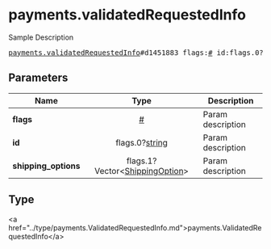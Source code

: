 # payments.validatedRequestedInfo

Sample Description

<pre>
<a href="../constructor/payments.validatedRequestedInfo.md">payments.validatedRequestedInfo</a>#d1451883 flags:<a href="../type/#.md">#</a> id:flags.0?<a href="../type/string.md">string</a> shipping_options:flags.1?Vector&lt;<a href="../type/ShippingOption.md">ShippingOption</a>&gt; = <a href="../type/payments.ValidatedRequestedInfo.md">payments.ValidatedRequestedInfo</a>;
</pre>

## Parameters

| Name | Type | Description |
|------|:----:|-------------|
| **flags** | <a href="../type/#.md">#</a> | Param description |
| **id** | flags.0?<a href="../type/string.md">string</a> | Param description |
| **shipping_options** | flags.1?Vector&lt;<a href="../type/ShippingOption.md">ShippingOption</a>&gt; | Param description |

## Type

&lt;a href=&#34;../type/payments.ValidatedRequestedInfo.md&#34;&gt;payments.ValidatedRequestedInfo&lt;/a&gt;
